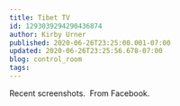 ```yaml
---
title: Tibet TV
id: 1293039294290436874
author: Kirby Urner
published: 2020-06-26T23:25:00.001-07:00
updated: 2020-06-26T23:25:56.678-07:00
blog: control_room
tags: 
---
```


Recent screenshots.  From Facebook.
[](https://www.flickr.com/photos/kirbyurner/50045959501/in/dateposted-public/)

[](https://www.flickr.com/photos/kirbyurner/50045394643/in/dateposted-public/)

[](https://www.flickr.com/photos/kirbyurner/50046216102/in/dateposted-public/)